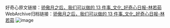 好奇心原文链接：[骄傲月之后，我们可以做的 13 件事_文化_好奇心日报-林若茹](https://www.qdaily.com/articles/1244.html)
WebArchive归档链接：[骄傲月之后，我们可以做的 13 件事_文化_好奇心日报-林若茹](http://web.archive.org/web/20181019193909/http://www.qdaily.com:80/articles/1244.html)
![image](http://ww3.sinaimg.cn/large/007d5XDply1g3v4djgu6ij30u0320kjl)